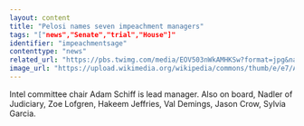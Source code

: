 ```yaml
---
layout: content
title: "Pelosi names seven impeachment managers"
tags: "["news","Senate","trial","House"]"
identifier: "impeachmentsage"
contenttype: "news"
related_url: "https://pbs.twimg.com/media/EOV503nWkAMHKSw?format=jpg&name=4096x4096"
image_url: "https://upload.wikimedia.org/wikipedia/commons/thumb/e/e7/Adam_Schiff_official_portrait.jpg/1200px-Adam_Schiff_official_portrait.jpg"
---
```

Intel committee chair Adam Schiff is lead manager. Also on board, Nadler of Judiciary, Zoe Lofgren, Hakeem Jeffries, Val Demings, Jason Crow, Sylvia Garcia.
